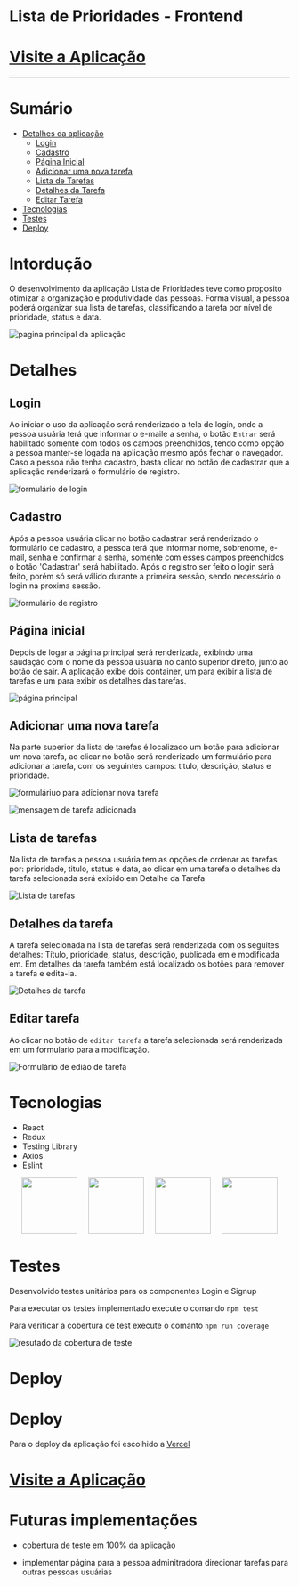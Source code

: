 # Lista de Prioridades - Frontend

<h1><a href="https://todo-list-frontend-green.vercel.app/" >Visite a Aplicação</a></h1>

--- 

# Sumário

- [Detalhes da aplicação](#detalhes)
  - [Login](#login)
  - [Cadastro](#cadastro)
  - [Página Inicial](#página-inicial)
  - [Adicionar uma nova tarefa](#adicionar-uma-nova-tarefa)
  - [Lista de Tarefas](#lista-de-tarefas)
  - [Detalhes da Tarefa](#detalhes-da-tarefa)
  - [Editar Tarefa](#editar-tarefa)
- [Tecnologias](#tecnologias)
- [Testes](#testes)
- [Deploy](#deploy)


# Intordução

O desenvolvimento da aplicação Lista de Prioridades teve como proposito otimizar a organização e produtividade das pessoas. Forma visual, a pessoa poderá organizar sua lista de tarefas, classificando a tarefa por nível de prioridade, status e data.

![pagina principal da aplicação](./public//assets/detalhes-1.png)

# Detalhes

## Login 

Ao iniciar o uso da aplicação será renderizado a tela de login, onde a pessoa usuária terá que informar o e-maile a senha, o botão `Entrar` será habilitado somente com todos os campos preenchidos, tendo como opção a pessoa manter-se logada na aplicação mesmo após fechar o navegador. Caso a pessoa não tenha cadastro, basta clicar no botão de cadastrar que a aplicação renderizará o formulário de registro.

![formulário de login](./public/assets/login.png)

## Cadastro

Após a pessoa usuária clicar no botão cadastrar será renderizado o formulário de cadastro, a pessoa terá que informar nome, sobrenome, e-mail, senha e confirmar a senha, somente com esses campos preenchidos o botão 'Cadastrar' será habilitado. Após o registro ser feito o login será feito, porém só será válido durante a primeira sessão, sendo necessário o login na proxima sessão.

![formulário de registro](./public/assets/cadastro.png)

## Página inicial

Depois de logar a página principal será renderizada, exibindo uma saudação com o nome da pessoa usuária no canto superior direito, junto ao botão de sair. A aplicação exibe dois container, um para exibir a lista de tarefas e um para exibir os detalhes das tarefas.

![página principal](./public/assets/pagina-inicial.png)

## Adicionar uma nova tarefa

Na parte superior da lista de tarefas é localizado um botão para adicionar um nova tarefa, ao clicar no botão será renderizado um formulário para adicionar a tarefa, com os seguintes campos: titulo, descrição, status e prioridade.

![formuláriuo para adicionar nova tarefa](./public/assets/add-tarefa.png)

![mensagem de tarefa adicionada](./public/assets/add-sucesso.png)

## Lista de tarefas

Na lista de tarefas a pessoa usuária tem as opções de ordenar as tarefas por: prioridade, titulo, status e data, ao clicar em uma tarefa o detalhes da tarefa selecionada será exibido em Detalhe da Tarefa

![Lista de tarefas](./public/assets/lista.png)

## Detalhes da tarefa

A tarefa selecionada na lista de tarefas será renderizada com os seguites detalhes: Título, prioridade, status, descrição, publicada em e modificada em. Em detalhes da tarefa também está localizado os botões para remover a tarefa e edita-la.

![Detalhes da tarefa](./public/assets/detalhes-2.png)

## Editar tarefa

Ao clicar no botão de `editar tarefa` a tarefa selecionada será renderizada em um formulario para a modificação.

![Formulário de edião de tarefa](./public/assets/editar.png)


# Tecnologias

- React
- Redux
- Testing Library
- Axios
- Eslint

<div align="center">
  <img height="100" width="100" src="./public/assets/icons/react.svg"/> 
  &nbsp;&nbsp;&nbsp;
  <img height="100" width="100" src="./public/assets/icons/redux.svg" />
  &nbsp;&nbsp;&nbsp;
  <img height="100" width="100" src="./public/assets/icons/testinglibrary.svg" />
  &nbsp;&nbsp;&nbsp;
  <img height="100" width="100" src="./public/assets/icons/eslint.svg" />
</div>


# Testes

Desenvolvido testes unitários para os componentes Login e Signup

Para executar os testes implementado execute o comando `npm test`

Para verificar a cobertura de test execute o comanto `npm run coverage`

![resutado da cobertura de teste](./public/assets/tests.png)

# Deploy

# Deploy

Para o deploy da aplicação foi escolhido a [Vercel](#https://vercel.com/)

<h1><a href="https://todo-list-frontend-green.vercel.app/" >Visite a Aplicação</a></h1>

# Futuras implementações

- cobertura de teste em 100% da aplicação

- implementar página para a pessoa adminitradora direcionar tarefas para outras pessoas usuárias

